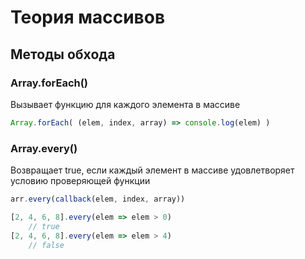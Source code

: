 # Теория массивов



## Методы обхода
### Array.forEach()
Вызывает функцию для каждого элемента в массиве
``` javascript
Array.forEach( (elem, index, array) => console.log(elem) )
```

### Array.every()
Возвращает true, если каждый элемент в массиве удовлетворяет условию проверяющей функции
``` javascript
arr.every(callback(elem, index, array))

[2, 4, 6, 8].every(elem => elem > 0)
    // true
[2, 4, 6, 8].every(elem => elem > 4)
    // false
```
